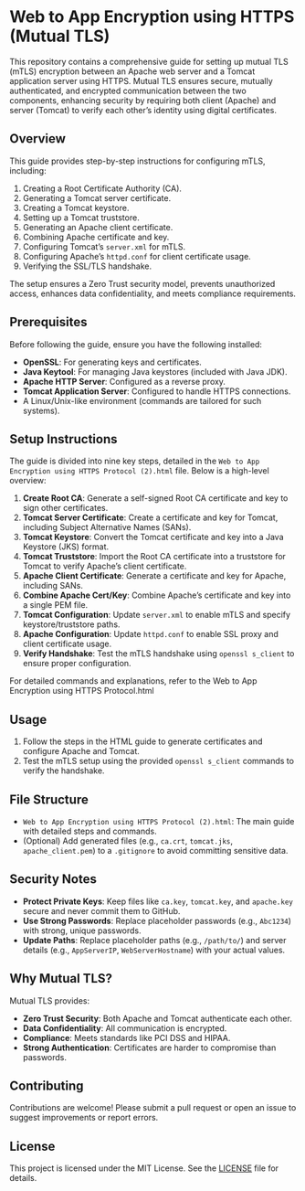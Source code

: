# Web to App Encryption using HTTPS (Mutual TLS)

This repository contains a comprehensive guide for setting up mutual TLS (mTLS) encryption between an Apache web server and a Tomcat application server using HTTPS. Mutual TLS ensures secure, mutually authenticated, and encrypted communication between the two components, enhancing security by requiring both client (Apache) and server (Tomcat) to verify each other’s identity using digital certificates.

## Overview

This guide provides step-by-step instructions for configuring mTLS, including:

1. Creating a Root Certificate Authority (CA).
2. Generating a Tomcat server certificate.
3. Creating a Tomcat keystore.
4. Setting up a Tomcat truststore.
5. Generating an Apache client certificate.
6. Combining Apache certificate and key.
7. Configuring Tomcat’s `server.xml` for mTLS.
8. Configuring Apache’s `httpd.conf` for client certificate usage.
9. Verifying the SSL/TLS handshake.

The setup ensures a Zero Trust security model, prevents unauthorized access, enhances data confidentiality, and meets compliance requirements.

## Prerequisites

Before following the guide, ensure you have the following installed:

- **OpenSSL**: For generating keys and certificates.
- **Java Keytool**: For managing Java keystores (included with Java JDK).
- **Apache HTTP Server**: Configured as a reverse proxy.
- **Tomcat Application Server**: Configured to handle HTTPS connections.
- A Linux/Unix-like environment (commands are tailored for such systems).

## Setup Instructions

The guide is divided into nine key steps, detailed in the `Web to App Encryption using HTTPS Protocol (2).html` file. Below is a high-level overview:

1. **Create Root CA**: Generate a self-signed Root CA certificate and key to sign other certificates.
2. **Tomcat Server Certificate**: Create a certificate and key for Tomcat, including Subject Alternative Names (SANs).
3. **Tomcat Keystore**: Convert the Tomcat certificate and key into a Java Keystore (JKS) format.
4. **Tomcat Truststore**: Import the Root CA certificate into a truststore for Tomcat to verify Apache’s client certificate.
5. **Apache Client Certificate**: Generate a certificate and key for Apache, including SANs.
6. **Combine Apache Cert/Key**: Combine Apache’s certificate and key into a single PEM file.
7. **Tomcat Configuration**: Update `server.xml` to enable mTLS and specify keystore/truststore paths.
8. **Apache Configuration**: Update `httpd.conf` to enable SSL proxy and client certificate usage.
9. **Verify Handshake**: Test the mTLS handshake using `openssl s_client` to ensure proper configuration.

For detailed commands and explanations, refer to the Web to App Encryption using HTTPS Protocol.html

## Usage

1. Follow the steps in the HTML guide to generate certificates and configure Apache and Tomcat.
2. Test the mTLS setup using the provided `openssl s_client` commands to verify the handshake.

## File Structure

- `Web to App Encryption using HTTPS Protocol (2).html`: The main guide with detailed steps and commands.
- (Optional) Add generated files (e.g., `ca.crt`, `tomcat.jks`, `apache_client.pem`) to a `.gitignore` to avoid committing sensitive data.

## Security Notes

- **Protect Private Keys**: Keep files like `ca.key`, `tomcat.key`, and `apache.key` secure and never commit them to GitHub.
- **Use Strong Passwords**: Replace placeholder passwords (e.g., `Abc1234`) with strong, unique passwords.
- **Update Paths**: Replace placeholder paths (e.g., `/path/to/`) and server details (e.g., `AppServerIP`, `WebServerHostname`) with your actual values.

## Why Mutual TLS?

Mutual TLS provides:
- **Zero Trust Security**: Both Apache and Tomcat authenticate each other.
- **Data Confidentiality**: All communication is encrypted.
- **Compliance**: Meets standards like PCI DSS and HIPAA.
- **Strong Authentication**: Certificates are harder to compromise than passwords.

## Contributing

Contributions are welcome! Please submit a pull request or open an issue to suggest improvements or report errors.

## License

This project is licensed under the MIT License. See the [LICENSE](LICENSE) file for details.
